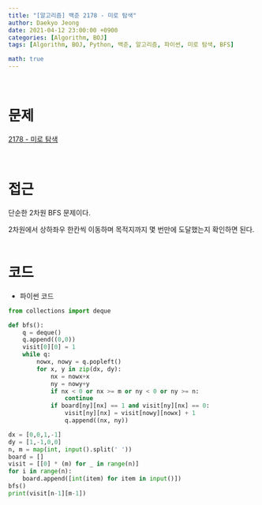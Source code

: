```yaml
---
title: "[알고리즘] 백준 2178 - 미로 탐색"
author: Daekyo Jeong
date: 2021-04-12 23:00:00 +0900
categories: [Algorithm, BOJ]
tags: [Algorithm, BOJ, Python, 백준, 알고리즘, 파이썬, 미로 탐색, BFS]

math: true
---
```



<br/>

# **문제**

[2178 - 미로 탐색](https://www.acmicpc.net/problem/2178)

<br/>

# **접근**

단순한 2차원 BFS 문제이다.  

2차원에서 상하좌우 한칸씩 이동하며 목적지까지 몇 번만에 도달했는지 확인하면 된다.  
<br/>

# **코드**

- 파이썬 코드   

```py
from collections import deque

def bfs():
    q = deque()
    q.append((0,0))
    visit[0][0] = 1
    while q:
        nowx, nowy = q.popleft()
        for x, y in zip(dx, dy):
            nx = nowx+x
            ny = nowy+y
            if nx < 0 or nx >= m or ny < 0 or ny >= n:
                continue
            if board[ny][nx] == 1 and visit[ny][nx] == 0:
                visit[ny][nx] = visit[nowy][nowx] + 1
                q.append((nx, ny))

dx = [0,0,1,-1]
dy = [1,-1,0,0]
n, m = map(int, input().split(' '))
board = []
visit = [[0] * (m) for _ in range(n)]
for i in range(n):
    board.append([int(item) for item in input()])
bfs()
print(visit[n-1][m-1])
```

<br/>
